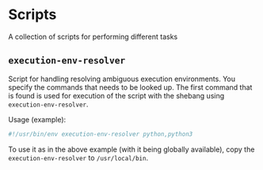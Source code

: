 # Scripts

A collection of scripts for performing different tasks


## `execution-env-resolver`

Script for handling resolving ambiguous execution environments. You specify the commands that needs to be looked up. The first command that is found is used for execution of the script with the shebang using `execution-env-resolver`.

Usage (example):
```sh
#!/usr/bin/env execution-env-resolver python,python3
```

To use it as in the above example (with it being globally available), copy the `execution-env-resolver` to `/usr/local/bin`.
